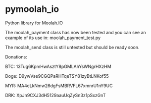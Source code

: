 pymoolah_io
===========

Python library for Moolah.IO

The moolah_payment class has now been tested and you can see an example of its use in: moolah_payment_test.py

The moolah_send class is still untested but should be ready soon.

Donations:

BTC: 13Tug6KpmHwAsztY8pGMLAhYsWNgrHXzHM

Doge: D9ywVse9CGQPaRHTqeTSY81zyBtLNKof55

MYR: MA4eLkNmw26dgFsMBRVFL67xmnrU1nY9UC

DRK: XpJn9CXJ3dH5129aauUqZySn3z1pSxzGnT
